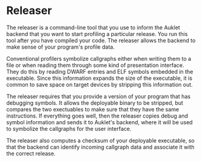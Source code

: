 # Releaser

The releaser is a command-line tool that you use to inform the Auklet backend
that you want to start profiling a particular release. You run this tool after
you have compiled your code. The releaser allows the backend to make sense of
your program's profile data.

Conventional profilers symbolize callgraphs either when writing them to a file
or when reading them through some kind of presentation interface. They do this
by reading DWARF entries and ELF symbols embedded in the executable. Since this
information expands the size of the executable, it is common to save space on
target devices by stripping this information out.

The releaser requires that you provide a version of your program that has
debugging symbols. It allows the deployable binary to be stripped, but compares
the two exectuables to make sure that they have the same instructions. If
everything goes well, then the releaser copies debug and symbol information and
sends it to Auklet's backend, where it will be used to symbolize the callgraphs
for the user interface.

The releaser also computes a checksum of your deployable executable, so that the
backend can identify incoming callgraph data and associate it with the correct
release.
